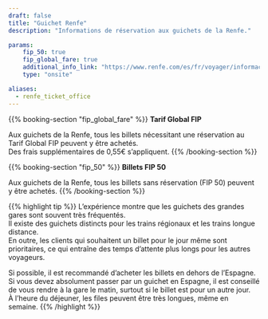 ```yaml
---
draft: false
title: "Guichet Renfe"
description: "Informations de réservation aux guichets de la Renfe."

params:
    fip_50: true
    fip_global_fare: true
    additional_info_link: "https://www.renfe.com/es/fr/voyager/informacion-util/-donde-comprar-"
    type: "onsite"

aliases:
  - renfe_ticket_office
---
```


{{% booking-section "fip_global_fare" %}}
**Tarif Global FIP**

Aux guichets de la Renfe, tous les billets nécessitant une réservation au Tarif Global FIP peuvent y être achetés. \
Des frais supplémentaires de 0,55€ s’appliquent.
{{% /booking-section %}}

{{% booking-section "fip_50" %}}
**Billets FIP 50**

Aux guichets de la Renfe, tous les billets sans réservation (FIP 50) peuvent y être achetés.
{{% /booking-section %}}

{{% highlight tip %}}
L’expérience montre que les guichets des grandes gares sont souvent très fréquentés. \
Il existe des guichets distincts pour les trains régionaux et les trains longue distance. \
En outre, les clients qui souhaitent un billet pour le jour même sont prioritaires, ce qui entraîne des temps d’attente plus longs pour les autres voyageurs.

Si possible, il est recommandé d’acheter les billets en dehors de l’Espagne. \
Si vous devez absolument passer par un guichet en Espagne, il est conseillé de vous rendre à la gare le matin, surtout si le billet est pour un autre jour. \
À l’heure du déjeuner, les files peuvent être très longues, même en semaine.
{{% /highlight %}}
